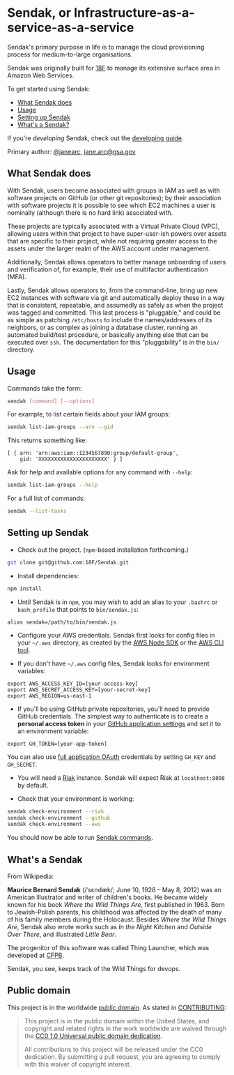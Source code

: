 # Sendak, or Infrastructure-as-a-service-as-a-service

Sendak's primary purpose in life is to manage the cloud provisioning process
for medium-to-large organisations.

Sendak was originally built for [18F](https://18f.gsa.gov) to manage its
extensive surface area in Amazon Web Services.

To get started using Sendak:

* [What Sendak does](#what-sendak-does)
* [Usage](#usage)
* [Setting up Sendak](#setting-up-sendak)
* [What's a Sendak?](#whats-a-sendak)

If you're _developing_ Sendak, check out the [developing guide](DEVELOPING.md).

Primary author: [@janearc](https://github.com/janearc), jane.arc@gsa.gov

## What Sendak does

With Sendak, users become associated with groups in IAM as well as with
software projects on GitHub (or other git repositories); by their association
with software projects it is possible to see which EC2 machines a user is
nominally (although there is no hard link) associated with.

These projects are typically associated with a Virtual Private Cloud (VPC),
allowing users within that project to have super-user-ish powers over assets
that are specific to their project, while not requiring greater access to the
assets under the larger realm of the AWS account under management.

Additionally, Sendak allows operators to better manage onboarding of users and
verification of, for example, their use of multifactor authentication (MFA).

Lastly, Sendak allows operators to, from the command-line, bring up new EC2
instances with software via git and automatically deploy these in a way that
is consistent, repeatable, and assumedly as safely as when the project was
tagged and committed. This last process is "pluggable," and could be as simple
as patching `/etc/hosts` to include the names/addresses of its neighbors, or
as complex as joining a database cluster, running an automated build/test
procedure, or basically anything else that can be executed over `ssh`. The
documentation for this "pluggability" is in the `bin/` directory.

## Usage

Commands take the form:

```bash
sendak [command] [--options]
```

For example, to list certain fields about your IAM groups:

```bash
sendak list-iam-groups --arn --gid
```

This returns something like:

```
[ { arn: 'arn:aws:iam::1234567890:group/default-group',
    gid: 'XXXXXXXXXXXXXXXXXXXXXX' } ]
```

Ask for help and available options for any command with `--help`:

```bash
sendak list-iam-groups --help
```

For a full list of commands:

```bash
sendak --list-tasks
```

## Setting up Sendak

* Check out the project. (`npm`-based installation forthcoming.)

```bash
git clone git@github.com:18F/Sendak.git
```

* Install dependencies:

```bash
npm install
```

* Until Sendak is in `npm`, you may wish to add an alias to your `.bashrc` or
`bash_profile` that points to `bin/sendak.js`:

```
alias sendak=/path/to/bin/sendak.js
```

* Configure your AWS credentials. Sendak first looks for config files in your `~/.aws` directory, as created by the [AWS Node SDK](http://docs.aws.amazon.com/AWSJavaScriptSDK/guide/node-configuring.html) or the [AWS CLI tool](https://aws.amazon.com/cli/).

* If you don't have `~/.aws` config files, Sendak looks for environment variables:

```
export AWS_ACCESS_KEY_ID=[your-access-key]
export AWS_SECRET_ACCESS_KEY=[your-secret-key]
export AWS_REGION=us-east-1
```

* If you'll be using GitHub private repositories, you'll need to provide GitHub credentials. The simplest way to authenticate is to create a **personal access token** in your [GitHub application settings](https://github.com/settings/applications) and set it to an environment variable:

```
export GH_TOKEN=[your-app-token]
```

You can also use
[full application OAuth](https://developer.github.com/v3/oauth/) credentials
by setting `GH_KEY` and `GH_SECRET`.

* You will need a [Riak](https://github.com/basho/riak) instance. Sendak will expect Riak at `localhost:8098` by default.

* Check that your environment is working:

```bash
sendak check-environment --riak
sendak check-environment --github
sendak check-environment --aws
```

You should now be able to run [Sendak commands](#usage).

## What's a Sendak

From Wikipedia:

**Maurice Bernard Sendak** (/ˈsɛndæk/; June 10, 1928 – May 8, 2012) was
an American illustrator and writer of children's books. He became widely
known for his book *Where the Wild Things Are*, first published in 1963. Born
to Jewish-Polish parents, his childhood was affected by the death of many of
his family members during the Holocaust. Besides *Where the Wild Things Are*,
Sendak also wrote works such as *In the Night Kitchen* and *Outside Over
There*, and illustrated *Little Bear*.

The progenitor of this software was called Thing Launcher, which was developed
at [CFPB](http://www.consumerfinance.gov/).

Sendak, you see, keeps track of the Wild Things for devops.


## Public domain

This project is in the worldwide [public domain](LICENSE.md). As stated in
[CONTRIBUTING](CONTRIBUTING.md):

> This project is in the public domain within the United States, and copyright
> and related rights in the work worldwide are waived through the
> [CC0 1.0 Universal public domain dedication](https://creativecommons.org/publicdomain/zero/1.0/).
>
> All contributions to this project will be released under the CC0 dedication.
> By submitting a pull request, you are agreeing to comply with this waiver of
> copyright interest.
